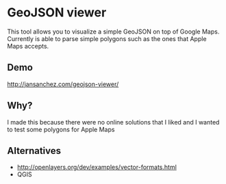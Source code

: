 GeoJSON viewer
==============

This tool allows you to visualize a simple GeoJSON on top of Google Maps. 
Currently is able to parse simple polygons such as
the ones that Apple Maps accepts.

## Demo

http://jansanchez.com/geojson-viewer/

## Why?

I made this because there were no online solutions that I liked and I wanted to test some polygons for Apple Maps

## Alternatives
* http://openlayers.org/dev/examples/vector-formats.html
* QGIS
